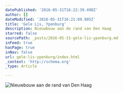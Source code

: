 ```yaml
---
datePublished: '2016-05-31T16:22:39.498Z'
author: []
dateModified: '2016-05-31T16:21:09.905Z'
title: 'Gele Lis, Ypenburg'
description: Nieuwbouw aan de rand van Den Haag
starred: false
sourcePath: _posts/2016-05-31-gele-lis-ypenburg.md
inFeed: true
hasPage: true
inNav: false
url: gele-lis-ypenburg/index.html
_context: 'http://schema.org'
_type: Article

---
```

![Nieuwbouw aan de rand van Den Haag](https://the-grid-user-content.s3-us-west-2.amazonaws.com/617ce4bf-4a0f-4624-acfd-8e2678786626.jpg)